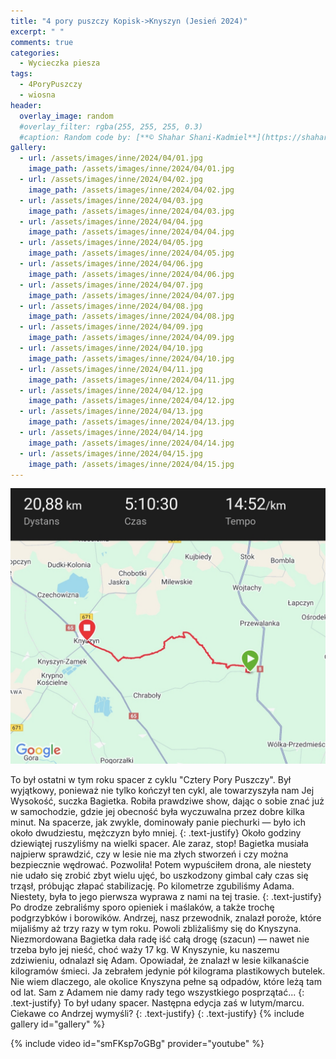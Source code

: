 ```yaml
---
title: "4 pory puszczy Kopisk->Knyszyn (Jesień 2024)"
excerpt: " "
comments: true
categories:
  - Wycieczka piesza
tags:
  - 4PoryPuszczy
  - wiosna
header:
  overlay_image: random
  #overlay_filter: rgba(255, 255, 255, 0.3)
  #caption: Random code by: [**© Shahar Shani-Kadmiel**](https://shaharkadmiel.github.io)"
gallery:
  - url: /assets/images/inne/2024/04/01.jpg
    image_path: /assets/images/inne/2024/04/01.jpg
  - url: /assets/images/inne/2024/04/02.jpg
    image_path: /assets/images/inne/2024/04/02.jpg
  - url: /assets/images/inne/2024/04/03.jpg
    image_path: /assets/images/inne/2024/04/03.jpg
  - url: /assets/images/inne/2024/04/04.jpg
    image_path: /assets/images/inne/2024/04/04.jpg
  - url: /assets/images/inne/2024/04/05.jpg
    image_path: /assets/images/inne/2024/04/05.jpg
  - url: /assets/images/inne/2024/04/06.jpg
    image_path: /assets/images/inne/2024/04/06.jpg
  - url: /assets/images/inne/2024/04/07.jpg
    image_path: /assets/images/inne/2024/04/07.jpg
  - url: /assets/images/inne/2024/04/08.jpg
    image_path: /assets/images/inne/2024/04/08.jpg
  - url: /assets/images/inne/2024/04/09.jpg
    image_path: /assets/images/inne/2024/04/09.jpg
  - url: /assets/images/inne/2024/04/10.jpg
    image_path: /assets/images/inne/2024/04/10.jpg
  - url: /assets/images/inne/2024/04/11.jpg
    image_path: /assets/images/inne/2024/04/11.jpg
  - url: /assets/images/inne/2024/04/12.jpg
    image_path: /assets/images/inne/2024/04/12.jpg
  - url: /assets/images/inne/2024/04/13.jpg
    image_path: /assets/images/inne/2024/04/13.jpg
  - url: /assets/images/inne/2024/04/14.jpg
    image_path: /assets/images/inne/2024/04/14.jpg
  - url: /assets/images/inne/2024/04/15.jpg
    image_path: /assets/images/inne/2024/04/15.jpg
---
```

[![mapka](/assets/images/inne/2024/04/mapka.png)](https://connect.garmin.com/modern/activity/17503303597)

To był ostatni w tym roku spacer z cyklu "Cztery Pory Puszczy". Był wyjątkowy, ponieważ nie tylko kończył ten cykl, ale towarzyszyła nam Jej Wysokość, suczka Bagietka. Robiła prawdziwe show, dając o sobie znać już w samochodzie, gdzie jej obecność była wyczuwalna przez dobre kilka minut. Na spacerze, jak zwykle, dominowały panie piechurki — było ich około dwudziestu, mężczyzn było mniej.
{: .text-justify}
Około godziny dziewiątej ruszyliśmy na wielki spacer. Ale zaraz, stop! Bagietka musiała najpierw sprawdzić, czy w lesie nie ma złych stworzeń i czy można bezpiecznie wędrować. Pozwoliła! Potem wypuściłem drona, ale niestety nie udało się zrobić zbyt wielu ujęć, bo uszkodzony gimbal cały czas się trząsł, próbując złapać stabilizację. Po kilometrze zgubiliśmy Adama. Niestety, była to jego pierwsza wyprawa z nami na tej trasie.
{: .text-justify}
Po drodze zebraliśmy sporo opieniek i maślaków, a także trochę podgrzybków i borowików. Andrzej, nasz przewodnik, znalazł poroże, które mijaliśmy aż trzy razy w tym roku. Powoli zbliżaliśmy się do Knyszyna. Niezmordowana Bagietka dała radę iść całą drogę (szacun) — nawet nie trzeba było jej nieść, choć waży 17 kg. W Knyszynie, ku naszemu zdziwieniu, odnalazł się Adam. Opowiadał, że znalazł w lesie kilkanaście kilogramów śmieci. Ja zebrałem jedynie pół kilograma plastikowych butelek. Nie wiem dlaczego, ale okolice Knyszyna pełne są odpadów, które leżą tam od lat. Sam z Adamem nie damy rady tego wszystkiego posprzątać...
{: .text-justify}
To był udany spacer. Następna edycja zaś w lutym/marcu. Ciekawe co Andrzej wymyśli?
{: .text-justify}
{: .text-justify}
{% include gallery id="gallery" %}

{% include video id="smFKsp7oGBg" provider="youtube" %}
